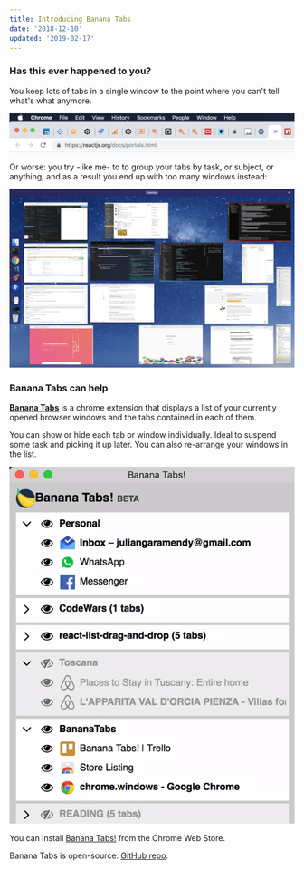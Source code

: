 ```yaml
---
title: Introducing Banana Tabs
date: '2018-12-10'
updated: '2019-02-17'
---
```


### Has this ever happened to you?

You keep lots of tabs in a single window to the point where you can't tell what's what anymore.

![too many tabs](./too-many-tabs.png)

Or worse: you try -like me- to to group your tabs by task, or subject, or anything, and as a result you end up with too many windows instead:

![too many windows](./too-many-windows.png)

### Banana Tabs can help

[**Banana Tabs**](https://goo.gl/AyrUQL) is a chrome extension that displays a list of your currently opened browser windows and the tabs contained in each of them.

You can show or hide each tab or window individually. Ideal to suspend some task and picking it up later. You can also re-arrange your windows in the list.

![Banana Tabs extension while user drags a window group](./bananatabs-drag-drop.gif)

You can install [Banana Tabs!](https://goo.gl/AyrUQL) from the Chrome Web Store.

Banana Tabs is open-source: [GitHub repo](https://github.com/julianG/bananatabs).